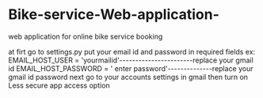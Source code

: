 # Bike-service-Web-application-
web application for online bike service booking

at firt go to settings.py
put your email id and password in required fields
ex:
   EMAIL_HOST_USER = 'yourmailid'-----------------------replace your gmail id 
   EMAIL_HOST_PASSWORD = ' enter password'--------------replace your gmail id password
next go to your accounts settings in gmail then turn on Less secure app access option




